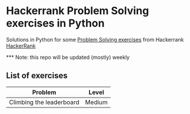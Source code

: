 # Hackerrank Problem Solving exercises in Python
Solutions in Python for some [Problem Solving exercises](https://www.hackerrank.com/domains/algorithms?badge_type=problem-solving) from Hackerrank [HackerRank](https://www.hackerrank.com/)


*** Note: this repo will be updated (mostly) weekly

## List of exercises

| Problem | Level |
| --- | --- | 
| Climbing the leaderboard | Medium |

